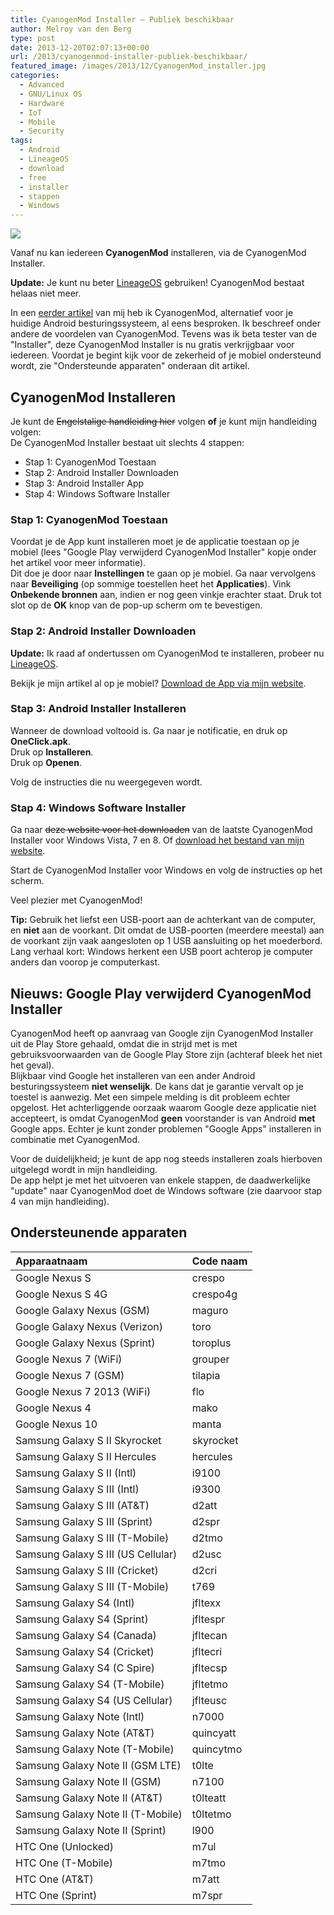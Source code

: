 ```yaml
---
title: CyanogenMod Installer – Publiek beschikbaar
author: Melroy van den Berg
type: post
date: 2013-12-20T02:07:13+00:00
url: /2013/cyanogenmod-installer-publiek-beschikbaar/
featured_image: /images/2013/12/CyanogenMod_installer.jpg
categories:
  - Advanced
  - GNU/Linux OS
  - Hardware
  - IoT
  - Mobile
  - Security
tags:
  - Android
  - LineageOS
  - download
  - free
  - installer
  - stappen
  - Windows
---
```


![](/images/2013/12/cyanogen_fight.jpg)

Vanaf nu kan iedereen **CyanogenMod** installeren, via de CyanogenMod Installer.

**Update:** Je kunt nu beter [LineageOS](https://lineageos.org/) gebruiken! CyanogenMod bestaat helaas niet meer.

In een [eerder artikel](/2013/10/14/ict-gebied/android/cyanogenmod-android-rom-vervanger-voor-iedereen/) van mij heb ik CyanogenMod, alternatief voor je huidige Android besturingssysteem, al eens besproken. Ik beschreef onder andere de voordelen van CyanogenMod. Tevens was ik beta tester van de "Installer", deze CyanogenMod Installer is nu gratis verkrijgbaar voor iedereen. Voordat je begint kijk voor de zekerheid of je mobiel ondersteund wordt, zie "Ondersteunde apparaten" onderaan dit artikel.

## CyanogenMod Installeren

Je kunt de ~~Engelstalige handleiding hier~~ volgen **of** je kunt mijn handleiding volgen:  
De CyanogenMod Installer bestaat uit slechts 4 stappen:

- Stap 1: CyanogenMod Toestaan
- Stap 2: Android Installer Downloaden
- Stap 3: Android Installer App
- Stap 4: Windows Software Installer

### Stap 1: CyanogenMod Toestaan

Voordat je de App kunt installeren moet je de applicatie toestaan op je mobiel (lees "Google Play verwijderd CyanogenMod Installer" kopje onder het artikel voor meer informatie).  
Dit doe je door naar **Instellingen** te gaan op je mobiel. Ga naar vervolgens naar **Beveiliging** (op sommige toestellen heet het **Applicaties**). Vink **Onbekende bronnen** aan, indien er nog geen vinkje erachter staat. Druk tot slot op de **OK** knop van de pop-up scherm om te bevestigen.

### Stap 2: Android Installer Downloaden

**Update:** Ik raad af ondertussen om CyanogenMod te installeren, probeer nu [LineageOS](https://lineageos.org/).

Bekijk je mijn artikel al op je mobiel? [Download de App via mijn website](/downloads/OneClick.apk).

### Stap 3: Android Installer Installeren

Wanneer de download voltooid is. Ga naar je notificatie, en druk op **OneClick.apk**.  
Druk op **Installeren**.  
Druk op **Openen**.

Volg de instructies die nu weergegeven wordt.

### Stap 4: Windows Software Installer

Ga naar ~~deze website voor het downloaden~~ van de laatste CyanogenMod Installer voor Windows Vista, 7 en 8. Of [download het bestand van mijn website](/downloads/CMInstaller.msi).

Start de CyanogenMod Installer voor Windows en volg de instructies op het scherm.

Veel plezier met CyanogenMod!

**Tip:** Gebruik het liefst een USB-poort aan de achterkant van de computer, en **niet** aan de voorkant. Dit omdat de USB-poorten (meerdere meestal) aan de voorkant zijn vaak aangesloten op 1 USB aansluiting op het moederbord. Lang verhaal kort: Windows herkent een USB poort achterop je computer anders dan voorop je computerkast.

## Nieuws: Google Play verwijderd CyanogenMod Installer

CyanogenMod heeft op aanvraag van Google zijn CyanogenMod Installer uit de Play Store gehaald, omdat die in strijd met is met gebruiksvoorwaarden van de Google Play Store zijn (achteraf bleek het niet het geval).  
Blijkbaar vind Google het installeren van een ander Android besturingssysteem **niet wenselijk**. De kans dat je garantie vervalt op je toestel is aanwezig. Met een simpele melding is dit probleem echter opgelost. Het achterliggende oorzaak waarom Google deze applicatie niet accepteert, is omdat CyanogenMod **geen** voorstander is van Android **met** Google apps. Echter je kunt zonder problemen "Google Apps" installeren in combinatie met CyanogenMod.

Voor de duidelijkheid; je kunt de app nog steeds installeren zoals hierboven  uitgelegd wordt in mijn handleiding.  
De app helpt je met het uitvoeren van enkele stappen, de daadwerkelijke "update" naar CyanogenMod doet de Windows software (zie daarvoor stap 4 van mijn handleiding).

## Ondersteunende apparaten

| Apparaatnaam                       | Code naam |
| :--------------------------------- | :-------- |
| Google Nexus S                     | crespo    |
| Google Nexus S 4G                  | crespo4g  |
| Google Galaxy Nexus (GSM)          | maguro    |
| Google Galaxy Nexus (Verizon)      | toro      |
| Google Galaxy Nexus (Sprint)       | toroplus  |
| Google Nexus 7 (WiFi)              | grouper   |
| Google Nexus 7 (GSM)               | tilapia   |
| Google Nexus 7 2013 (WiFi)         | flo       |
| Google Nexus 4                     | mako      |
| Google Nexus 10                    | manta     |
| Samsung Galaxy S II Skyrocket      | skyrocket |
| Samsung Galaxy S II Hercules       | hercules  |
| Samsung Galaxy S II (Intl)         | i9100     |
| Samsung Galaxy S III (Intl)        | i9300     |
| Samsung Galaxy S III (AT&T)        | d2att     |
| Samsung Galaxy S III (Sprint)      | d2spr     |
| Samsung Galaxy S III (T-Mobile)    | d2tmo     |
| Samsung Galaxy S III (US Cellular) | d2usc     |
| Samsung Galaxy S III (Cricket)     | d2cri     |
| Samsung Galaxy S III (T-Mobile)    | t769      |
| Samsung Galaxy S4 (Intl)           | jfltexx   |
| Samsung Galaxy S4 (Sprint)         | jfltespr  |
| Samsung Galaxy S4 (Canada)         | jfltecan  |
| Samsung Galaxy S4 (Cricket)        | jfltecri  |
| Samsung Galaxy S4 (C Spire)        | jfltecsp  |
| Samsung Galaxy S4 (T-Mobile)       | jfltetmo  |
| Samsung Galaxy S4 (US Cellular)    | jflteusc  |
| Samsung Galaxy Note (Intl)         | n7000     |
| Samsung Galaxy Note (AT&T)         | quincyatt |
| Samsung Galaxy Note (T-Mobile)     | quincytmo |
| Samsung Galaxy Note II (GSM LTE)   | t0lte     |
| Samsung Galaxy Note II (GSM)       | n7100     |
| Samsung Galaxy Note II (AT&T)      | t0lteatt  |
| Samsung Galaxy Note II (T-Mobile)  | t0ltetmo  |
| Samsung Galaxy Note II (Sprint)    | l900      |
| HTC One (Unlocked)                 | m7ul      |
| HTC One (T-Mobile)                 | m7tmo     |
| HTC One (AT&T)                     | m7att     |
| HTC One (Sprint)                   | m7spr     |
